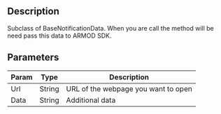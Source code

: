 ## Description

Subclass of BaseNotificationData. When you are call the method will be need pass this data to ARMOD SDK.
​

## Parameters

| Param | Type   | Description                         |
| ----- | ------ | ----------------------------------- |
| Url   | String | URL of the webpage you want to open |
| Data  | String | Additional data                     |
